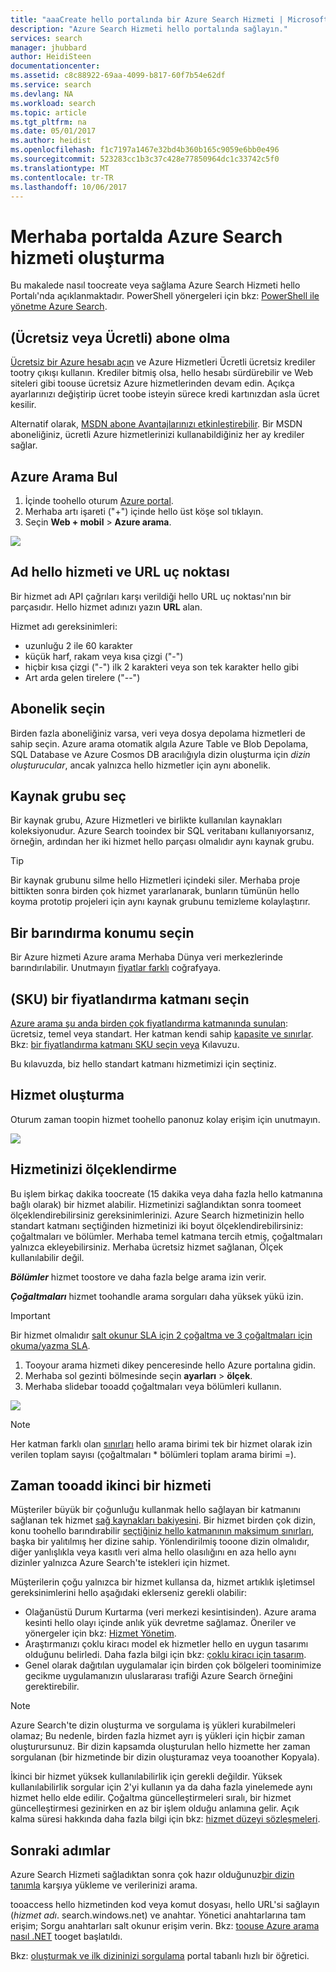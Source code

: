 ```yaml
---
title: "aaaCreate hello portalında bir Azure Search Hizmeti | Microsoft Docs"
description: "Azure Search Hizmeti hello portalında sağlayın."
services: search
manager: jhubbard
author: HeidiSteen
documentationcenter: 
ms.assetid: c8c88922-69aa-4099-b817-60f7b54e62df
ms.service: search
ms.devlang: NA
ms.workload: search
ms.topic: article
ms.tgt_pltfrm: na
ms.date: 05/01/2017
ms.author: heidist
ms.openlocfilehash: f1c7197a1467e32bd4b360b165c9059e6bb0e496
ms.sourcegitcommit: 523283cc1b3c37c428e77850964dc1c33742c5f0
ms.translationtype: MT
ms.contentlocale: tr-TR
ms.lasthandoff: 10/06/2017
---
```

# <a name="create-an-azure-search-service-in-hello-portal"></a>Merhaba portalda Azure Search hizmeti oluşturma

Bu makalede nasıl toocreate veya sağlama Azure Search Hizmeti hello Portalı'nda açıklanmaktadır. PowerShell yönergeleri için bkz: [PowerShell ile yönetme Azure Search](search-manage-powershell.md).

## <a name="subscribe-free-or-paid"></a>(Ücretsiz veya Ücretli) abone olma

[Ücretsiz bir Azure hesabı açın](https://azure.microsoft.com/pricing/free-trial/?WT.mc_id=A261C142F) ve Azure Hizmetleri Ücretli ücretsiz krediler tootry çıkışı kullanın. Krediler bitmiş olsa, hello hesabı sürdürebilir ve Web siteleri gibi toouse ücretsiz Azure hizmetlerinden devam edin. Açıkça ayarlarınızı değiştirip ücret toobe isteyin sürece kredi kartınızdan asla ücret kesilir.

Alternatif olarak, [MSDN abone Avantajlarınızı etkinleştirebilir](https://azure.microsoft.com/pricing/member-offers/msdn-benefits-details/?WT.mc_id=A261C142F). Bir MSDN aboneliğiniz, ücretli Azure hizmetlerinizi kullanabildiğiniz her ay krediler sağlar. 

## <a name="find-azure-search"></a>Azure Arama Bul
1. İçinde toohello oturum [Azure portal](https://portal.azure.com/).
2. Merhaba artı işareti ("+") içinde hello üst köşe sol tıklayın.
3. Seçin **Web + mobil** > **Azure arama**.

![](./media/search-create-service-portal/find-search2.png)

## <a name="name-hello-service-and-url-endpoint"></a>Ad hello hizmeti ve URL uç noktası

Bir hizmet adı API çağrıları karşı verildiği hello URL uç noktası'nın bir parçasıdır. Hello hizmet adınızı yazın **URL** alan. 

Hizmet adı gereksinimleri:
   * uzunluğu 2 ile 60 karakter
   * küçük harf, rakam veya kısa çizgi ("-")
   * hiçbir kısa çizgi ("-") ilk 2 karakteri veya son tek karakter hello gibi
   * Art arda gelen tirelere ("--")

## <a name="select-a-subscription"></a>Abonelik seçin
Birden fazla aboneliğiniz varsa, veri veya dosya depolama hizmetleri de sahip seçin. Azure arama otomatik algıla Azure Table ve Blob Depolama, SQL Database ve Azure Cosmos DB aracılığıyla dizin oluşturma için *dizin oluşturucular*, ancak yalnızca hello hizmetler için aynı abonelik.

## <a name="select-a-resource-group"></a>Kaynak grubu seç
Bir kaynak grubu, Azure Hizmetleri ve birlikte kullanılan kaynakları koleksiyonudur. Azure Search tooindex bir SQL veritabanı kullanıyorsanız, örneğin, ardından her iki hizmet hello parçası olmalıdır aynı kaynak grubu.

> [!TIP]
> Bir kaynak grubunu silme hello Hizmetleri içindeki siler. Merhaba proje bittikten sonra birden çok hizmet yararlanarak, bunların tümünün hello koyma prototip projeleri için aynı kaynak grubunu temizleme kolaylaştırır. 

## <a name="select-a-hosting-location"></a>Bir barındırma konumu seçin 
Bir Azure hizmeti Azure arama Merhaba Dünya veri merkezlerinde barındırılabilir. Unutmayın [fiyatlar farklı](https://azure.microsoft.com/pricing/details/search/) coğrafyaya.

## <a name="select-a-pricing-tier-sku"></a>(SKU) bir fiyatlandırma katmanı seçin
[Azure arama şu anda birden çok fiyatlandırma katmanında sunulan](https://azure.microsoft.com/pricing/details/search/): ücretsiz, temel veya standart. Her katman kendi sahip [kapasite ve sınırlar](search-limits-quotas-capacity.md). Bkz: [bir fiyatlandırma katmanı SKU seçin veya](search-sku-tier.md) Kılavuzu.

Bu kılavuzda, biz hello standart katmanı hizmetimizi için seçtiniz.

## <a name="create-your-service"></a>Hizmet oluşturma

Oturum zaman toopin hizmet toohello panonuz kolay erişim için unutmayın.

![](./media/search-create-service-portal/new-service2.png)

## <a name="scale-your-service"></a>Hizmetinizi ölçeklendirme
Bu işlem birkaç dakika toocreate (15 dakika veya daha fazla hello katmanına bağlı olarak) bir hizmet alabilir. Hizmetinizi sağlandıktan sonra toomeet ölçeklendirebilirsiniz gereksinimlerinizi. Azure Search hizmetinizin hello standart katmanı seçtiğinden hizmetinizi iki boyut ölçeklendirebilirsiniz: çoğaltmaları ve bölümler. Merhaba temel katmana tercih etmiş, çoğaltmaları yalnızca ekleyebilirsiniz. Merhaba ücretsiz hizmet sağlanan, Ölçek kullanılabilir değil.

***Bölümler*** hizmet toostore ve daha fazla belge arama izin verir.

***Çoğaltmaları*** hizmet toohandle arama sorguları daha yüksek yükü izin.

> [!Important]
> Bir hizmet olmalıdır [salt okunur SLA için 2 çoğaltma ve 3 çoğaltmaları için okuma/yazma SLA](https://azure.microsoft.com/support/legal/sla/search/v1_0/).

1. Tooyour arama hizmeti dikey penceresinde hello Azure portalına gidin.
2. Merhaba sol gezinti bölmesinde seçin **ayarları** > **ölçek**.
3. Merhaba slidebar tooadd çoğaltmaları veya bölümleri kullanın.

![](./media/search-create-service-portal/settings-scale.png)

> [!Note] 
> Her katman farklı olan [sınırları](search-limits-quotas-capacity.md) hello arama birimi tek bir hizmet olarak izin verilen toplam sayısı (çoğaltmaları * bölümleri toplam arama birimi =).

## <a name="when-tooadd-a-second-service"></a>Zaman tooadd ikinci bir hizmeti

Müşteriler büyük bir çoğunluğu kullanmak hello sağlayan bir katmanını sağlanan tek hizmet [sağ kaynakları bakiyesini](search-sku-tier.md). Bir hizmet birden çok dizin, konu toohello barındırabilir [seçtiğiniz hello katmanının maksimum sınırları](search-capacity-planning.md), başka bir yalıtılmış her dizine sahip. Yönlendirilmiş tooone dizin olmalıdır, diğer yanlışlıkla veya kasıtlı veri alma hello olasılığını en aza hello aynı dizinler yalnızca Azure Search'te istekleri için hizmet.

Müşterilerin çoğu yalnızca bir hizmet kullansa da, hizmet artıklık işletimsel gereksinimlerini hello aşağıdaki eklerseniz gerekli olabilir:

+ Olağanüstü Durum Kurtarma (veri merkezi kesintisinden). Azure arama kesinti hello olayı içinde anlık yük devretme sağlamaz. Öneriler ve yönergeler için bkz: [Hizmet Yönetim](search-manage.md).
+ Araştırmanızı çoklu kiracı model ek hizmetler hello en uygun tasarımı olduğunu belirledi. Daha fazla bilgi için bkz: [çoklu kiracı için tasarım](search-modeling-multitenant-saas-applications.md).
+ Genel olarak dağıtılan uygulamalar için birden çok bölgeleri toominimize gecikme uygulamanızın uluslararası trafiği Azure Search örneğini gerektirebilir.

> [!NOTE]
> Azure Search'te dizin oluşturma ve sorgulama iş yükleri kurabilmeleri olamaz; Bu nedenle, birden fazla hizmet ayrı iş yükleri için hiçbir zaman oluşturursunuz. Bir dizin kapsamda oluşturulan hello hizmette her zaman sorgulanan (bir hizmetinde bir dizin oluşturamaz veya tooanother Kopyala).
>

İkinci bir hizmet yüksek kullanılabilirlik için gerekli değildir. Yüksek kullanılabilirlik sorgular için 2'yi kullanın ya da daha fazla yinelemede aynı hizmet hello elde edilir. Çoğaltma güncelleştirmeleri sıralı, bir hizmet güncelleştirmesi gezinirken en az bir işlem olduğu anlamına gelir. Açık kalma süresi hakkında daha fazla bilgi için bkz: [hizmet düzeyi sözleşmeleri](https://azure.microsoft.com/support/legal/sla/search/v1_0/).

## <a name="next-steps"></a>Sonraki adımlar
Azure Search Hizmeti sağladıktan sonra çok hazır olduğunuz[bir dizin tanımla](search-what-is-an-index.md) karşıya yükleme ve verilerinizi arama.

tooaccess hello hizmetinden kod veya komut dosyası, hello URL'si sağlayın (*hizmet adı*. search.windows.net) ve anahtar. Yönetici anahtarlarına tam erişim; Sorgu anahtarları salt okunur erişim verin. Bkz: [toouse Azure arama nasıl .NET](search-howto-dotnet-sdk.md) tooget başlatıldı.

Bkz: [oluşturmak ve ilk dizininizi sorgulama](search-get-started-portal.md) portal tabanlı hızlı bir öğretici.

